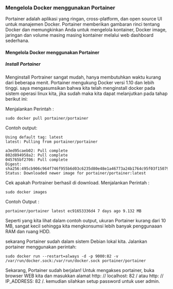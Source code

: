 ### Mengelola Docker menggunakan Portainer
Portainer adalah aplikasi yang ringan, cross-platform, dan open source UI untuk manajemen Docker. Portainer memberikan gambaran rinci tentang Docker dan memungkinkan Anda untuk mengelola kontainer, Docker image, jaringan dan volume masing masing kontainer melalui web dashboard sederhana.

#### Mengelola Docker menggunakan Portainer
##### Install Portainer
Menginstall Portrainer sangat mudah, hanya membutuhkan waktu kurang dari beberapa menit. Portainer mengukung Docker versi 1.10 dan lebih tinggi.
saya mengasumsikan bahwa kita telah menginstall docker pada sistem operasi linux kita, jika sudah maka kita dapat melanjutkan pada tahap berikut ini:

Menjalankan Perintah :
```
sudo docker pull portainer/portainer
```

Contoh output:
```
Using default tag: latest
latest: Pulling from portainer/portainer

a3ed95caeb02: Pull complete 
802d894958a2: Pull complete 
045765bf2706: Pull complete 
Digest: sha256:495cb906c964f746f955b6d03c6235d80e48e1a46773a24b1764c95f03f15079
Status: Downloaded newer image for portainer/portainer:latest
```

Cek apakah Portrainer berhasil di download.
Menjalankan Perintah :
```
sudo docker images
```
Contoh Output :

```
portainer/portainer latest ec91653336d4 7 days ago 9.132 MB
```

Seperti yang kita lihat dalam contoh output, ukuran Portainer kurang dari 10 MB, sangat kecil sehingga kita mengkonsumsi lebih banyak penggunaaan RAM dan ruang HDD.

sekarang Portainer sudah dalam sistem Debian lokal kita. Jalankan portainer menggunakan perintah:
```
sudo docker run --restart=always -d -p 9000:82 -v /var/run/docker.sock:/var/run/docker.sock portainer/portainer
```
Sekarang, Portainer sudah berjalan!  Untuk mengakses portainer, buka browser WEB kita dan masukkan alamat http: // localhost: 82 / atau http: // IP_ADDRESS: 82 /. kemudian silahkan setup password untuk user admin.

 
